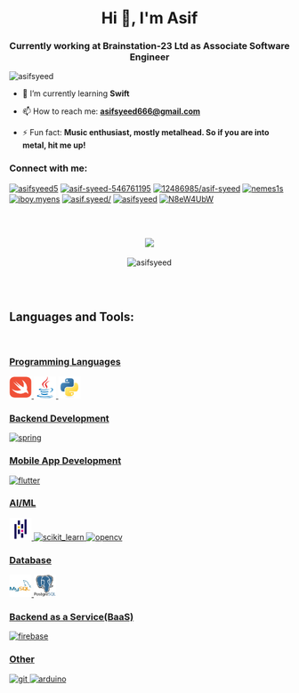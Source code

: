 <h1 align="center">Hi 👋, I'm Asif</h1>
<h3 align="center">Currently working at Brainstation-23 Ltd as Associate Software Engineer </h3>

<p align="left"> <img src="https://komarev.com/ghpvc/?username=asifsyeed&label=Profile%20views&color=0e75b6&style=flat" alt="asifsyeed" /> </p>

- 🌱 I’m currently learning **Swift**

- 📫 How to reach me: **asifsyeed666@gmail.com**

- ⚡ Fun fact: **Music enthusiast, mostly metalhead. So if you are into metal, hit me up!**

<h3 align="left">Connect with me:</h3>
<p align="left">
<a href="https://twitter.com/asifsyeed5" target="blank"><img align="center" src="https://raw.githubusercontent.com/rahuldkjain/github-profile-readme-generator/master/src/images/icons/Social/twitter.svg" alt="asifsyeed5" height="30" width="40" /></a>
<a href="https://linkedin.com/in/asif-syeed-546761195" target="blank"><img align="center" src="https://raw.githubusercontent.com/rahuldkjain/github-profile-readme-generator/master/src/images/icons/Social/linked-in-alt.svg" alt="asif-syeed-546761195" height="30" width="40" /></a>
<a href="https://stackoverflow.com/users/12486985/asif-syeed" target="blank"><img align="center" src="https://raw.githubusercontent.com/rahuldkjain/github-profile-readme-generator/master/src/images/icons/Social/stack-overflow.svg" alt="12486985/asif-syeed" height="30" width="40" /></a>
<a href="https://kaggle.com/nemes1s" target="blank"><img align="center" src="https://raw.githubusercontent.com/rahuldkjain/github-profile-readme-generator/master/src/images/icons/Social/kaggle.svg" alt="nemes1s" height="30" width="40" /></a>
<a href="https://fb.com/iboy.myens" target="blank"><img align="center" src="https://raw.githubusercontent.com/rahuldkjain/github-profile-readme-generator/master/src/images/icons/Social/facebook.svg" alt="iboy.myens" height="30" width="40" /></a>
<a href="https://instagram.com/asif.syeed/" target="blank"><img align="center" src="https://raw.githubusercontent.com/rahuldkjain/github-profile-readme-generator/master/src/images/icons/Social/instagram.svg" alt="asif.syeed/" height="30" width="40" /></a>
<a href="https://codeforces.com/profile/asifsyeed" target="blank"><img align="center" src="https://cdn.jsdelivr.net/npm/simple-icons@3.0.1/icons/codeforces.svg" alt="asifsyeed" height="30" width="40" /></a>
<a href="https://discord.gg/N8eW4UbW" target="blank"><img align="center" src="https://raw.githubusercontent.com/rahuldkjain/github-profile-readme-generator/master/src/images/icons/Social/discord.svg" alt="N8eW4UbW" height="30" width="40" /></a>
</p>
<br>
<br>
<p align="center"><img src = "https://github-readme-stats.vercel.app/api?username=asifsyeed&&show_icons=true&title_color=ffffff&icon_color=bb2acf&text_color=daf7dc&bg_color=151515"></p>
<p align="center"><img align="center" src="https://github-readme-streak-stats.herokuapp.com/?user=asifsyeed&" alt="asifsyeed" /></p>
<br>
<br>

<h2 align="left">Languages and Tools:</h2>
<br>
<h3 align="left"><u>Programming Languages</u></h3>
<p align="left">  <a href="https://developer.apple.com/swift/" target="_blank"> <img src="https://raw.githubusercontent.com/devicons/devicon/master/icons/swift/swift-original.svg" alt="swift" width="40" height="40"/> </a> <a href="https://www.java.com" target="_blank"> <img src="https://raw.githubusercontent.com/devicons/devicon/master/icons/java/java-original.svg" alt="java" width="40" height="40"/> </a> <a href="https://www.python.org" target="_blank"> <img src="https://raw.githubusercontent.com/devicons/devicon/master/icons/python/python-original.svg" alt="python" width="40" height="40"/> </a> </p>

<h3 align="left"><u>Backend Development</u></h3>
<a href="https://spring.io/" target="_blank" rel="noreferrer"> <img src="https://www.vectorlogo.zone/logos/springio/springio-icon.svg" alt="spring" width="40" height="40"/> </a> </p>

<h3 align="left"><u>Mobile App Development</u></h3>
<a href="https://flutter.dev" target="_blank"> <img src="https://www.vectorlogo.zone/logos/flutterio/flutterio-icon.svg" alt="flutter" width="40" height="40"/> </a> </p>

<h3 align="left"><u>AI/ML</u></h3>
<p align="left"> <a href="https://pandas.pydata.org/" target="_blank" rel="noreferrer"> <img src="https://raw.githubusercontent.com/devicons/devicon/2ae2a900d2f041da66e950e4d48052658d850630/icons/pandas/pandas-original.svg" alt="pandas" width="40" height="40"/> </a> <a href="https://scikit-learn.org/" target="_blank"> <img src="https://upload.wikimedia.org/wikipedia/commons/0/05/Scikit_learn_logo_small.svg" alt="scikit_learn" width="40" height="40"/> </a> <a href="https://opencv.org/" target="_blank"> <img src="https://www.vectorlogo.zone/logos/opencv/opencv-icon.svg" alt="opencv" width="40" height="40"/> </a> </p>

<h3 align="left"><u>Database</u></h3>
<p align="left"> <a href="https://www.mysql.com/" target="_blank"> <img src="https://raw.githubusercontent.com/devicons/devicon/master/icons/mysql/mysql-original-wordmark.svg" alt="mysql" width="40" height="40"/> </a> <a href="https://www.postgresql.org" target="_blank"> <img src="https://raw.githubusercontent.com/devicons/devicon/master/icons/postgresql/postgresql-original-wordmark.svg" alt="postgresql" width="40" height="40"/> </a> </p>

<h3 align="left"><u>Backend as a Service(BaaS)</u></h3>
<p align="left"> <a href="https://firebase.google.com/" target="_blank"> <img src="https://www.vectorlogo.zone/logos/firebase/firebase-icon.svg" alt="firebase" width="40" height="40"/> </a> </p>

<h3 align="left"><u>Other</u></h3>
<p align="left"> <a href="https://git-scm.com/" target="_blank"> <img src="https://www.vectorlogo.zone/logos/git-scm/git-scm-icon.svg" alt="git" width="40" height="40"/> </a> <a href="https://www.arduino.cc/" target="_blank"> <img src="https://cdn.worldvectorlogo.com/logos/arduino-1.svg" alt="arduino" width="40" height="40"/> </a> </p>


